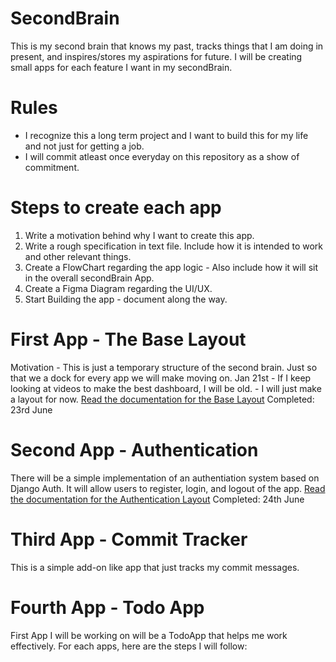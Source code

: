 # SecondBrain
This is my second brain that knows my past, tracks things that I am doing in present, and inspires/stores my aspirations for future. I will be creating small apps for each feature I want in my secondBrain.

# Rules
* I recognize this a long term project and I want to build this for my life and not just for getting a job.
* I will commit atleast once everyday on this repository as a show of commitment.

# Steps to create each app
1. Write a motivation behind why I want to create this app. 
2. Write a rough specification in text file. Include how it is intended to work and other relevant things.
3. Create a FlowChart regarding the app logic - Also include how it will sit in the overall secondBrain App.
4. Create a Figma Diagram regarding the UI/UX.
5. Start Building the app - document along the way.

# First App - The Base Layout
Motivation  - This is just a temporary structure of the second brain. Just so that we a dock for every app we will make moving on.
Jan 21st    - If I keep looking at videos to make the best dashboard, I will be old.
            - I will just make a layout for now. 
[Read the documentation for the Base Layout](/App_Documentation/BaseLayout/BaseLayout.md)
Completed: 23rd June

# Second App - Authentication
There will be a simple implementation of an authentiation system based on Django Auth.
It will allow users to register, login, and logout of the app.
[Read the documentation for the Authentication Layout](/App_Documentation/Authentication/authentication.md)
Completed: 24th June

# Third App - Commit Tracker
This is a simple add-on like app that just tracks my commit messages.

# Fourth App - Todo App
First App I will be working on will be a TodoApp that helps me work effectively.
For each apps, here are the steps I will follow:


